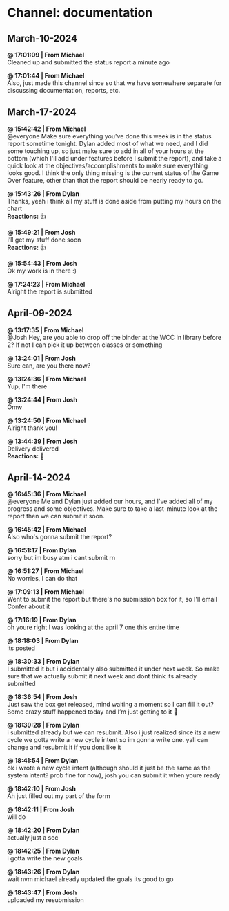 # Channel: documentation  
## March-10-2024  
**@ 17:01:09 | From Michael**  
Cleaned up and submitted the status report a minute ago  
  
**@ 17:01:44 | From Michael**  
Also, just made this channel since so that we have somewhere separate for discussing documentation, reports, etc.  
  
## March-17-2024  
**@ 15:42:42 | From Michael**  
@everyone Make sure everything you've done this week is in the status report sometime tonight. Dylan added most of what we need, and I did some touching up, so just make sure to add in all of your hours at the bottom (which I'll add under features before I submit the report), and take a quick look at the objectives/accomplishments to make sure everything looks good. I think the only thing missing is the current status of the Game Over feature, other than that the report should be nearly ready to go.  
  
**@ 15:43:26 | From Dylan**  
Thanks, yeah i think all my stuff is done aside from putting my hours on the chart  
**Reactions:** 👍  
  
**@ 15:49:21 | From Josh**  
I’ll get my stuff done soon  
**Reactions:** 👍  
  
**@ 15:54:43 | From Josh**  
Ok my work is in there :)  
  
**@ 17:24:23 | From Michael**  
Alright the report is submitted  
  
## April-09-2024  
**@ 13:17:35 | From Michael**  
@Josh Hey, are you able to drop off the binder at the WCC in library before 2? If not I can pick it up between classes or something  
  
**@ 13:24:01 | From Josh**  
Sure can, are you there now?  
  
**@ 13:24:36 | From Michael**  
Yup, I'm there  
  
**@ 13:24:44 | From Josh**  
Omw  
  
**@ 13:24:50 | From Michael**  
Alright thank you!  
  
**@ 13:44:39 | From Josh**  
Delivery delivered  
**Reactions:** 🫡  
  
## April-14-2024  
**@ 16:45:36 | From Michael**  
@everyone Me and Dylan just added our hours, and I've added all of my progress and some objectives. Make sure to take a last-minute look at the report then we can submit it soon.  
  
**@ 16:45:42 | From Michael**  
Also who's gonna submit the report?  
  
**@ 16:51:17 | From Dylan**  
sorry but im busy atm i cant submit rn  
  
**@ 16:51:27 | From Michael**  
No worries, I can do that  
  
**@ 17:09:13 | From Michael**  
Went to submit the report but there's no submission box for it, so I'll email Confer about it  
  
**@ 17:16:19 | From Dylan**  
oh youre right I was looking at the april 7 one this entire time  
  
**@ 18:18:03 | From Dylan**  
its posted  
  
**@ 18:30:33 | From Dylan**  
I submitted it but i accidentally also submitted it under next week. So make sure that we actually submit it next week and dont think its already submitted  
  
**@ 18:36:54 | From Josh**  
Just saw the box get released, mind waiting a moment so I can fill it out? Some crazy stuff happened today and I’m just getting to it 🫡  
  
**@ 18:39:28 | From Dylan**  
i submitted already but we can resubmit. Also i just realized since its a new cycle we gotta write a new cycle intent so im gonna write one. yall can change and resubmit it if you dont like it  
  
**@ 18:41:54 | From Dylan**  
ok i wrote a new cycle intent (although should it just be the same as the system intent? prob fine for now), josh you can submit it when youre ready  
  
**@ 18:42:10 | From Josh**  
Ah just filled out my part of the form  
  
**@ 18:42:11 | From Josh**  
will do  
  
**@ 18:42:20 | From Dylan**  
actually just a sec  
  
**@ 18:42:25 | From Dylan**  
i gotta write the new goals  
  
**@ 18:43:26 | From Dylan**  
wait nvm michael already updated the goals its good to go  
  
**@ 18:43:47 | From Josh**  
uploaded my resubmission  
  

